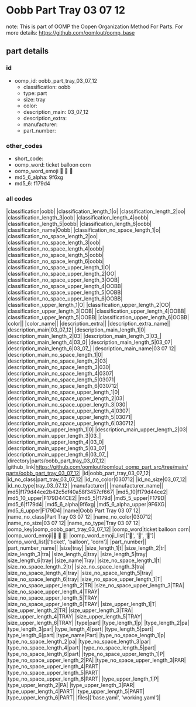 # Oobb Part Tray 03 07 12  

note: This is part of OOMP the Oopen Organization Method For Parts. For more details: https://github.com/oomlout/oomp_base

##  part details





### id
* oomp_id: oobb_part_tray_03_07_12
  * classification: oobb
  * type: part
  * size: tray
  * color: 
  * description_main: 03_07_12
  * description_extra: 
  * manufacturer: 
  * part_number: 

### other_codes
* short_code: 
* oomp_word: ticket balloon corn
* oomp_word_emoji :ticket: :balloon: :corn:
* md5_6_alpha: 9f6xg
* md5_6: f179d4

### all codes 
|classification|oobb|
|classification_length_1|o|
|classification_length_2|oo|
|classification_length_3|oob|
|classification_length_4|oobb|
|classification_length_5|oobb|
|classification_length_6|oobb|
|classification_name|Oobb|
|classification_no_space_length_1|o|
|classification_no_space_length_2|oo|
|classification_no_space_length_3|oob|
|classification_no_space_length_4|oobb|
|classification_no_space_length_5|oobb|
|classification_no_space_length_6|oobb|
|classification_no_space_upper_length_1|O|
|classification_no_space_upper_length_2|OO|
|classification_no_space_upper_length_3|OOB|
|classification_no_space_upper_length_4|OOBB|
|classification_no_space_upper_length_5|OOBB|
|classification_no_space_upper_length_6|OOBB|
|classification_upper_length_1|O|
|classification_upper_length_2|OO|
|classification_upper_length_3|OOB|
|classification_upper_length_4|OOBB|
|classification_upper_length_5|OOBB|
|classification_upper_length_6|OOBB|
|color||
|color_name||
|description_extra||
|description_extra_name||
|description_main|03_07_12|
|description_main_length_1|0|
|description_main_length_2|03|
|description_main_length_3|03_|
|description_main_length_4|03_0|
|description_main_length_5|03_07|
|description_main_length_6|03_07_|
|description_main_name|03 07 12|
|description_main_no_space_length_1|0|
|description_main_no_space_length_2|03|
|description_main_no_space_length_3|030|
|description_main_no_space_length_4|0307|
|description_main_no_space_length_5|03071|
|description_main_no_space_length_6|030712|
|description_main_no_space_upper_length_1|0|
|description_main_no_space_upper_length_2|03|
|description_main_no_space_upper_length_3|030|
|description_main_no_space_upper_length_4|0307|
|description_main_no_space_upper_length_5|03071|
|description_main_no_space_upper_length_6|030712|
|description_main_upper_length_1|0|
|description_main_upper_length_2|03|
|description_main_upper_length_3|03_|
|description_main_upper_length_4|03_0|
|description_main_upper_length_5|03_07|
|description_main_upper_length_6|03_07_|
|directory|parts/oobb_part_tray_03_07_12|
|github_link|https://github.com/oomlout/oomlout_oomp_part_src/tree/main/parts/oobb_part_tray_03_07_12|
|id|oobb_part_tray_03_07_12|
|id_no_class|part_tray_03_07_12|
|id_no_color|030712|
|id_no_size|03_07_12|
|id_no_type|tray_03_07_12|
|manufacturer||
|manufacturer_name||
|md5|f179d44ce2b42c5df40a58f3457cf667|
|md5_10|f179d44ce2|
|md5_10_upper|F179D44CE2|
|md5_5|f179d|
|md5_5_upper|F179D|
|md5_6|f179d4|
|md5_6_alpha|9f6xg|
|md5_6_alpha_upper|9F6XG|
|md5_6_upper|F179D4|
|name|Oobb Part Tray 03 07 12|
|name_no_class|Part Tray 03 07 12|
|name_no_color|030712|
|name_no_size|03 07 12|
|name_no_type|Tray 03 07 12|
|oomp_key|oomp_oobb_part_tray_03_07_12|
|oomp_word|ticket balloon corn|
|oomp_word_emoji|:ticket: :balloon: :corn:|
|oomp_word_emoji_list|[':ticket:', ':balloon:', ':corn:']|
|oomp_word_list|['ticket', 'balloon', 'corn']|
|part_number||
|part_number_name||
|size|tray|
|size_length_1|t|
|size_length_2|tr|
|size_length_3|tra|
|size_length_4|tray|
|size_length_5|tray|
|size_length_6|tray|
|size_name|Tray|
|size_no_space_length_1|t|
|size_no_space_length_2|tr|
|size_no_space_length_3|tra|
|size_no_space_length_4|tray|
|size_no_space_length_5|tray|
|size_no_space_length_6|tray|
|size_no_space_upper_length_1|T|
|size_no_space_upper_length_2|TR|
|size_no_space_upper_length_3|TRA|
|size_no_space_upper_length_4|TRAY|
|size_no_space_upper_length_5|TRAY|
|size_no_space_upper_length_6|TRAY|
|size_upper_length_1|T|
|size_upper_length_2|TR|
|size_upper_length_3|TRA|
|size_upper_length_4|TRAY|
|size_upper_length_5|TRAY|
|size_upper_length_6|TRAY|
|type|part|
|type_length_1|p|
|type_length_2|pa|
|type_length_3|par|
|type_length_4|part|
|type_length_5|part|
|type_length_6|part|
|type_name|Part|
|type_no_space_length_1|p|
|type_no_space_length_2|pa|
|type_no_space_length_3|par|
|type_no_space_length_4|part|
|type_no_space_length_5|part|
|type_no_space_length_6|part|
|type_no_space_upper_length_1|P|
|type_no_space_upper_length_2|PA|
|type_no_space_upper_length_3|PAR|
|type_no_space_upper_length_4|PART|
|type_no_space_upper_length_5|PART|
|type_no_space_upper_length_6|PART|
|type_upper_length_1|P|
|type_upper_length_2|PA|
|type_upper_length_3|PAR|
|type_upper_length_4|PART|
|type_upper_length_5|PART|
|type_upper_length_6|PART|
|files|['base.yaml', 'working.yaml']|
